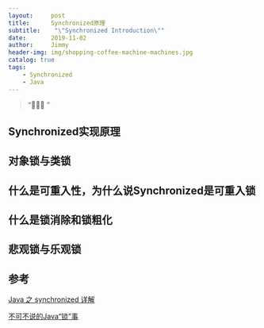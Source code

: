 ```yaml
---
layout:     post
title:      Synchronized原理
subtitle:    "\"Synchronized Introduction\""
date:       2019-11-02
author:     Jimmy
header-img: img/shopping-coffee-machine-machines.jpg
catalog: true
tags:
    - Synchronized
    - Java
---
```


> “🙉🙉🙉 ”

## Synchronized实现原理

## 对象锁与类锁

## 什么是可重入性，为什么说Synchronized是可重入锁

## 什么是锁消除和锁粗化

## 悲观锁与乐观锁

## 参考

[Java 之 synchronized 详解](https://juejin.im/post/594a24defe88c2006aa01f1c)

[不可不说的Java“锁”事](https://tech.meituan.com/2018/11/15/java-lock.html)
